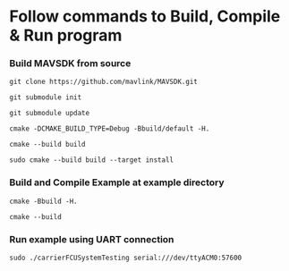 # Follow commands to Build, Compile & Run program

### Build MAVSDK from source
``` 
git clone https://github.com/mavlink/MAVSDK.git
``` 

``` 
git submodule init
``` 

``` 
git submodule update
``` 

``` 
cmake -DCMAKE_BUILD_TYPE=Debug -Bbuild/default -H.
``` 

``` 
cmake --build build	
``` 

``` 
sudo cmake --build build --target install
``` 

### Build and Compile Example at example directory
``` 
cmake -Bbuild -H.
``` 

``` 
cmake --build
``` 

### Run example using UART connection
``` 
sudo ./carrierFCUSystemTesting serial:///dev/ttyACM0:57600
``` 
